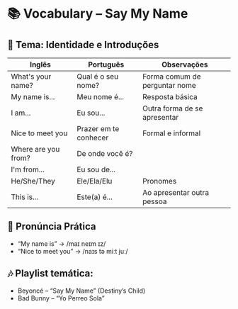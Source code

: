 # 📚 Vocabulary – Say My Name

## 🎯 Tema: Identidade e Introduções

| Inglês         | Português         | Observações                   |
|----------------|-------------------|-------------------------------|
| What's your name? | Qual é o seu nome? | Forma comum de perguntar nome |
| My name is...  | Meu nome é...     | Resposta básica               |
| I am...        | Eu sou...         | Outra forma de se apresentar  |
| Nice to meet you | Prazer em te conhecer | Formal e informal            |
| Where are you from? | De onde você é? |                           |
| I'm from...    | Eu sou de...      |                               |
| He/She/They    | Ele/Ela/Elu       | Pronomes                      |
| This is...     | Este(a) é...      | Ao apresentar outra pessoa    |

## 👄 Pronúncia Prática

- “My name is” → /maɪ neɪm ɪz/
- “Nice to meet you” → /naɪs tə miːt juː/

## 🎶 Playlist temática:
- Beyoncé – “Say My Name” (Destiny’s Child)
- Bad Bunny – “Yo Perreo Sola”
